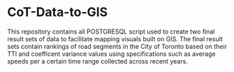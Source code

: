 # CoT-Data-to-GIS

This repository contains all POSTGRESQL script used to create two final result sets of data to facilitate mapping visuals built on GIS. 
The final result sets contain rankings of road segments in the City of Toronto based on their TTI and coefficent variance values using specifications such as average speeds per a certain time range collected across recent years.  
